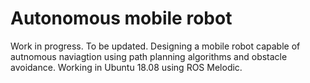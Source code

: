# Autonomous mobile robot
Work in progress. To be updated. Designing a mobile robot capable of autnomous naviagtion using path planning algorithms and obstacle avoidance. Working in Ubuntu 18.08 using ROS Melodic.
